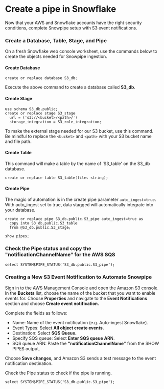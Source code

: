 # Create a pipe in Snowflake

Now that your AWS and Snowflake accounts have the right security conditions, complete Snowpipe 
setup with S3 event notifications.

### Create a Database, Table, Stage, and Pipe
On a fresh Snowflake web console worksheet, use the commands below to create the objects needed for Snowpipe ingestion.

#### Create Database

```snowflake
create or replace database S3_db;
```
Execute the above command to create a database called **S3_db**.

#### Create Stage

```snowflake
use schema S3_db.public;
create or replace stage S3_stage
  url = ('s3://<bucket>/<path>/')
  storage_integration = S3_role_integration;
```
To make the external stage needed for our S3 bucket, use this command. 
Be mindful to replace the `<bucket>` and `<path>` with your S3 bucket name and file path.

#### Create Table

This command will make a table by the name of ‘S3_table' on the S3_db database.

```snowflake
create or replace table S3_table(files string);
```

#### Create Pipe

The magic of automation is in the create pipe parameter `auto_ingest=true`. With auto_ingest set to true, data stagged 
will automatically integrate into your database.

```snowflake
create or replace pipe S3_db.public.S3_pipe auto_ingest=true as
  copy into S3_db.public.S3_table
  from @S3_db.public.S3_stage;
```

```Snowflake
show pipes;
```

### Check the Pipe status and copy the "notificationChannelName" for the AWS SQS

```snowflake
select SYSTEM$PIPE_STATUS('S3_db.public.S3_pipe');
```

### Creating a New S3 Event Notification to Automate Snowpipe

Sign in to the AWS Management Console and open the Amazon S3 console. In the **Buckets** list, choose the name of the 
bucket that you want to enable events for. Choose **Properties** and navigate to the **Event Notifications** section and 
choose **Create event notification.**

Complete the fields as follows:

- Name: Name of the event notification (e.g. Auto-ingest Snowflake).
- Event Types: Select **All object create events**.
- Destination: Select **SQS Queue**.
- Specify SQS queue: Select **Enter SQS queue ARN**.
- SQS queue ARN: Paste the **"notificationChannelName"** from the SHOW PIPES output.

Choose **Save changes**, and Amazon S3 sends a test message to the event notification destination.

Check the Pipe status to check if the pipe is running.

```snowflake
select SYSTEM$PIPE_STATUS('S3_db.public.S3_pipe');
```

